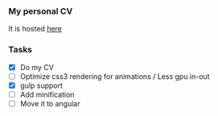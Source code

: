 ### My personal CV

It is hosted [here](http://rvpg.me/cv)

### Tasks

- [x] Do my CV
- [ ] Optimize css3 rendering for animations / Less gpu in-out
- [x] gulp support
- [ ] Add minification 
- [ ] Move it to angular
